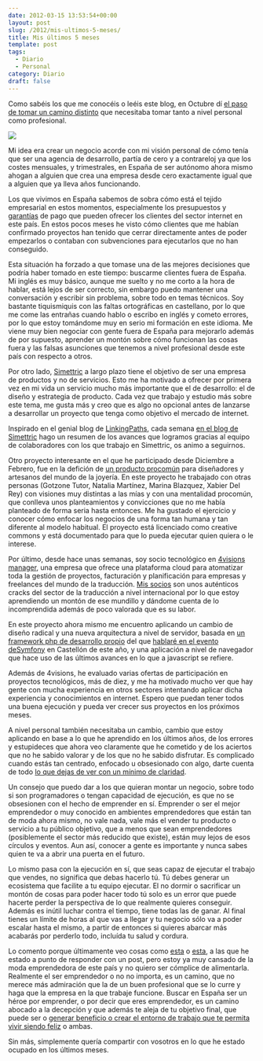 ```yaml
---
date: 2012-03-15 13:53:54+00:00
layout: post
slug: /2012/mis-ultimos-5-meses/
title: Mis últimos 5 meses
template: post
tags:
  - Diario
  - Personal
category: Diario
draft: false
---
```


Como sabéis los que me conocéis o leéis este blog, en Octubre dí [el paso de tomar un camino distinto](/2011/11/21/simettric/) que necesitaba tomar tanto a nivel personal como profesional.


![](/media//rioja-e1331819571641.jpeg)


Mi idea era crear un negocio acorde con mi visión personal de cómo tenía que ser una agencia de desarrollo, partía de cero y a contrareloj ya que los costes mensuales, y trimestrales, en España de ser autónomo ahora mismo ahogan a alguien que crea una empresa desde cero exactamente igual que a alguien que ya lleva años funcionando.

Los que vivimos en España sabemos de sobra cómo está el tejido empresarial en estos momentos, especialmente los presupuestos y [garantías](/2010/01/09/el-cuento-de-los-tres-cerditos-para-emprendedores/) de pago que pueden ofrecer los clientes del sector internet en este país. En estos pocos meses he visto cómo clientes que me habían confirmado proyectos han tenido que cerrar directamente antes de poder empezarlos o contaban con subvenciones para ejecutarlos que no han conseguido.

Esta situación ha forzado a que tomase una de las mejores decisiones que podría haber tomado en este tiempo: buscarme clientes fuera de España. Mi inglés es muy básico, aunque me suelto y no me corto a la hora de hablar, está lejos de ser correcto, sin embargo puedo mantener una conversación y escribir sin problema, sobre todo en temas técnicos. Soy bastante tiquismiquis con las faltas ortográficas en castellano, por lo que me come las entrañas cuando hablo o escribo en inglés y cometo errores, por lo que estoy tomándome muy en serio mi formación en este idioma. Me viene muy bien negociar con gente fuera de España para mejorarlo además de por supuesto, aprender un montón sobre cómo funcionan las cosas fuera y las falsas asunciones que tenemos a nivel profesional desde este país con respecto a otros.

Por otro lado, [Simettric](http://simettric.com) a largo plazo tiene el objetivo de ser una empresa de productos y no de servicios. Esto me ha motivado a ofrecer por primera vez en mi vida un servicio mucho más importante que el de desarrollo: el de diseño y estrategia de producto. Cada vez que trabajo y estudio más sobre este tema, me gusta más y creo que es algo no opcional antes de lanzarse a desarrollar un proyecto que tenga como objetivo el mercado de internet.

Inspirado en el genial blog de [LinkingPaths](http://weblog.linkingpaths.com/), cada semana [en el blog de Simettric](http://simettric.com/mag/) hago un resumen de los avances que logramos gracias al equipo de colaboradores con los que trabajo en Simettric, os animo a seguirnos.

Otro proyecto interesante en el que he participado desde Diciembre a Febrero, fue en la defición de [un producto procomún](http://joyasopensource.wordpress.com/) para diseñadores y artesanos del mundo de la joyería. En este proyecto he trabajado con otras personas (Gotzone Tutor, Natalia Martínez, Marina Blazquez, Xabier Del Rey) con visiones muy distintas a las mías y con una mentalidad procomún, que conlleva unos planteamientos y convicciones que no me había planteado de forma seria hasta entonces. Me ha gustado el ejercicio y conocer cómo enfocar los negocios de una forma tan humana y tan diferente al modelo habitual. El proyecto está licenciado como creative commons y está documentado para que lo pueda ejecutar quien quiera o le interese.

Por último, desde hace unas semanas, soy socio tecnológico en [4visions manager](http://4visionsmanager.com), una empresa que ofrece una plataforma cloud para atomatizar toda la gestión de proyectos, facturación y planificación para empresas y freelances del mundo de la traducción. [Mis socios](http://4visionsmanager.com/quienes-somos/) son unos auténticos cracks del sector de la traducción a nivel internacional por lo que estoy aprendiendo un montón de ese mundillo y dándome cuenta de lo incomprendida además de poco valorada que es su labor.

En este proyecto ahora mismo me encuentro aplicando un cambio de diseño radical y una nueva arquitectura a nivel de servidor, basada en [un framework php de desarrollo propio](https://github.com/asiermarques/Leophard) del que [hablaré en el evento deSymfony](http://desymfony.es/ponencia/rest) en Castellón de este año, y una aplicación a nivel de navegador que hace uso de las últimos avances en lo que a javascript se refiere.

Además de 4visions, he evaluado varias ofertas de participación en proyectos tecnológicos, más de diez, y me ha motivado mucho ver que hay gente con mucha experiencia en otros sectores intentando aplicar dicha experiencia y conocimientos en internet. Espero que puedan tener todos una buena ejecución y pueda ver crecer sus proyectos en los próximos meses.

A nivel personal también necesitaba un cambio, cambio que estoy aplicando en base a lo que he aprendido en los últimos años, de los errores y estupideces que ahora veo claramente que he cometido y de los aciertos que no he sabido valorar y de los que no he sabido disfrutar. Es complicado cuando estás tan centrado, enfocado u obsesionado con algo, darte cuenta de todo [lo que dejas de ver con un mínimo de claridad](/2011/03/05/cierra-los-ojos/).

Un consejo que puedo dar a los que quieran montar un negocio, sobre todo si son programadores o tengan capacidad de ejecución, es que no se obsesionen con el hecho de emprender en sí. Emprender o ser el mejor emprendedor o muy conocido en ambientes emprendedores que están tan de moda ahora mismo, no vale nada, vale más el vender tu producto o servicio a tu público objetivo, que a menos que sean emprendedores (posiblemente el sector más reducido que existe), están muy lejos de esos círculos y eventos. Aun así, conocer a gente es importante y nunca sabes quien te va a abrir una puerta en el futuro.

Lo mismo pasa con la ejecución en sí, que seas capaz de ejecutar el trabajo que vendes, no significa que debas hacerlo tú. Tú debes generar un ecosistema que facilite a tu equipo ejecutar. El no dormir o sacrificar un montón de cosas para poder hacer todo tú solo es un error que puede hacerte perder la perspectiva de lo que realmente quieres conseguir. Además es inútil luchar contra el tiempo, tiene todas las de ganar. Al final tienes un límite de horas al que vas a llegar y tu negocio sólo va a poder escalar hasta el mismo, a partir de entonces si quieres abarcar más acabarás por perderlo todo, incluída tu salud y cordura.

Lo comento porque últimamente veo cosas como [esta](http://miquelcamps.com/personal/hacen-falta-hijos-de-puta-1745/) o [esta](http://arketipo.net/bitacora/15-opinion/22-no-yo-no-quiero-ser-emprendedor), a las que he estado a punto de responder con un post, pero estoy ya muy cansado de la moda emprendedora de este país y no quiero ser cómplice de alimentarla. Realmente el ser emprendedor o no no importa, es un camino, que no merece más admiración que la de un buen profesional que se lo curre y haga que la empresa en la que trabaje funcione. Buscar en España ser un héroe por emprender, o por decir que eres emprendedor, es un camino abocado a la decepción y que además te aleja de tu objetivo final, que puede ser o [generar beneficio o crear el entorno de trabajo que te permita vivir siendo feliz](http://speakerdeck.com/u/mojombo/p/optimizing-for-happiness) o ambas.

Sin más, simplemente quería compartir con vosotros en lo que he estado ocupado en los últimos meses.
